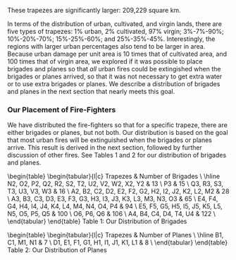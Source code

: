 These trapezes are significantly larger: 209,229 square km.

In terms of the distribution of urban, cultivated, and virgin lands, there are five types of trapezes: 1% urban, 2% cultivated, 97% virgin; 3%-7%-90%; 10%-20%-70%; 15%-25%-60%; and 25%-35%-45%. Interestingly, the regions with larger urban percentages also tend to be larger in area. Because urban damage per unit area is 10 times that of cultivated area, and 100 times that of virgin area, we explored if it was possible to place brigades and planes so that _all_ urban fires could be extingished when the brigades or planes arrived, so that it was not necessary to get extra water or to use extra brigades or planes. We describe a distribution of brigades and planes in the next section that nearly meets this goal.

### Our Placement of Fire-Fighters

We have distributed the fire-fighters so that for a specific trapeze, there are either brigades or planes, but not both. Our distribution is based on the goal that most urban fires will be extinguished when the brigades or planes arrive. This result is derived in the next section, followed by further discussion of other fires. See Tables 1 and 2 for our distribution of brigades and planes.

\begin{table}
\begin{tabular}{l|c} Trapezes & Number of Brigades \\ \hline N2, O2, P2, Q2, R2, S2, T2, U2, V2, W2, X2, Y2 & 13 \\ P3 & 15 \\ Q3, R3, S3, T3, U3, V3, W3 & 16 \\ A2, B2, C2, D2, E2, F2, G2, H2, I2, J2, K2, L2, M2 & 28 \\ A3, B3, C3, D3, E3, F3, G3, H3, I3, J3, K3, L3, M3, N3, O3 & 65 \\ E4, F4, G4, H4, I4, J4, K4, L4, M4, N4, O4, P4 & 94 \\ E5, F5, G5, H5, I5, J5, K5, L5, N5, O5, P5, Q5 & 100 \\ O6, P6, Q6 & 106 \\ A4, B4, C4, D4, T4, U4 & 122 \\ \end{tabular}
\end{table}
Table 1: Our Distribution of Brigades

\begin{table}
\begin{tabular}{l|c} Trapezes & Number of Planes \\ \hline B1, C1, M1, N1 & 7 \\ D1, E1, F1, G1, H1, I1, J1, K1, L1 & 8 \\ \end{tabular}
\end{table}
Table 2: Our Distribution of Planes